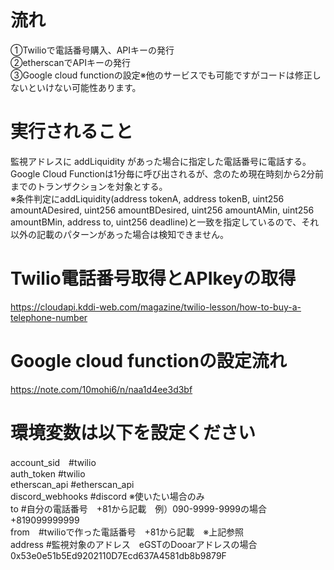 # 流れ

①Twilioで電話番号購入、APIキーの発行  
②etherscanでAPIキーの発行  
③Google cloud functionの設定※他のサービスでも可能ですがコードは修正しないといけない可能性あります。  


# 実行されること

監視アドレスに addLiquidity があった場合に指定した電話番号に電話する。  
Google Cloud Functionは1分毎に呼び出されるが、念のため現在時刻から2分前までのトランザクションを対象とする。  
※条件判定にaddLiquidity(address tokenA, address tokenB, uint256 amountADesired, uint256 amountBDesired, uint256 amountAMin, uint256 amountBMin, address to, uint256 deadline)と一致を指定しているので、それ以外の記載のパターンがあった場合は検知できません。


# Twilio電話番号取得とAPIkeyの取得
https://cloudapi.kddi-web.com/magazine/twilio-lesson/how-to-buy-a-telephone-number


# Google cloud functionの設定流れ
https://note.com/10mohi6/n/naa1d4ee3d3bf




# 環境変数は以下を設定ください 　 

account_sid　#twilio  
auth_token #twilio  
etherscan_api #etherscan_api  
discord_webhooks #discord ※使いたい場合のみ  
to #自分の電話番号　+81から記載　例）090-9999-9999の場合　+819099999999  
from　#twilioで作った電話番号　+81から記載　※上記参照  
address #監視対象のアドレス　eGSTのDooarアドレスの場合　0x53e0e51b5Ed9202110D7Ecd637A4581db8b9879F 

